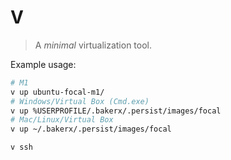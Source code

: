 # V 

> A _minimal_ virtualization tool.

Example usage:

```bash
# M1
v up ubuntu-focal-m1/
# Windows/Virtual Box (Cmd.exe)
v up %USERPROFILE/.bakerx/.persist/images/focal
# Mac/Linux/Virtual Box
v up ~/.bakerx/.persist/images/focal

v ssh
```
